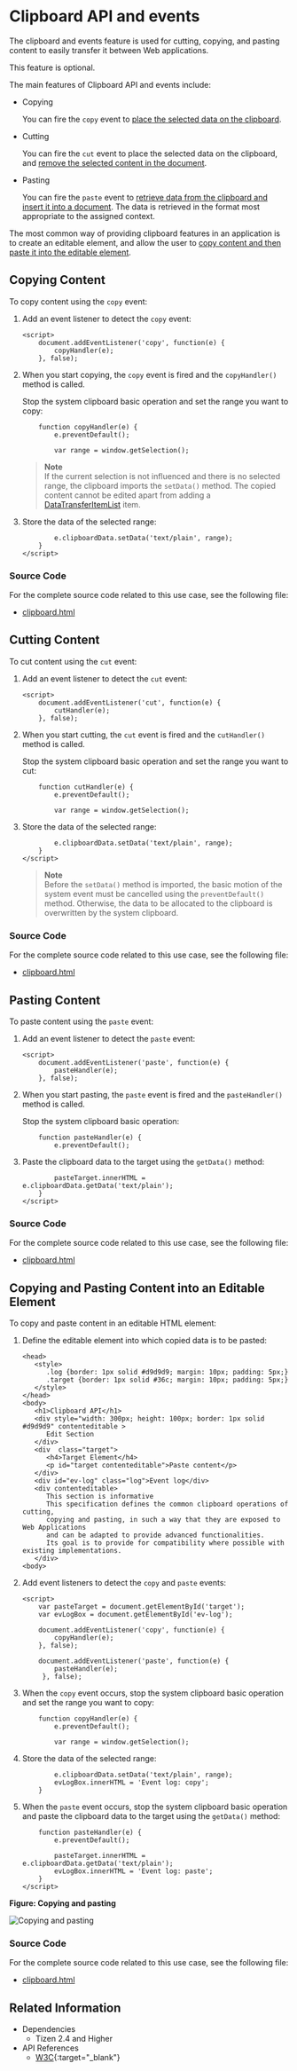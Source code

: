 # Clipboard API and events

The clipboard and events feature is used for cutting, copying, and pasting content to easily transfer it between Web applications.

This feature is optional.

The main features of Clipboard API and events include:

- Copying

  You can fire the `copy` event to [place the selected data on the clipboard](#copying-content).

- Cutting

  You can fire the `cut` event to place the selected data on the clipboard, and [remove the selected content in the document](#cutting-content).

- Pasting

  You can fire the `paste` event to [retrieve data from the clipboard and insert it into a document](#pasting-content). The data is retrieved in the format most appropriate to the assigned context.

The most common way of providing clipboard features in an application is to create an editable element, and allow the user to [copy content and then paste it into the editable element](#copying-and-pasting-content-into-an-editable-element).

## Copying Content

To copy content using the `copy` event:

1. Add an event listener to detect the `copy` event:

   ```
   <script>
       document.addEventListener('copy', function(e) {
           copyHandler(e);
       }, false);
   ```

2. When you start copying, the `copy` event is fired and the `copyHandler()` method is called.

   Stop the system clipboard basic operation and set the range you want to copy:

   ```
       function copyHandler(e) {
           e.preventDefault();

           var range = window.getSelection();
   ```

   > **Note**  
   > If the current selection is not influenced and there is no selected range, the clipboard imports the `setData()` method. The copied content cannot be edited apart from adding a [DataTransferItemList](http://www.w3.org/TR/2014/WD-html51-20140617/editing.html#the-datatransferitemlist-interface) item.

3. Store the data of the selected range:

   ```
           e.clipboardData.setData('text/plain', range);
       }
   </script>
   ```

### Source Code

For the complete source code related to this use case, see the following file:

- [clipboard.html](http://download.tizen.org/misc/examples/w3c_html5/ui/clipboard_api_and_events)

## Cutting Content

To cut content using the `cut` event:

1. Add an event listener to detect the `cut` event:

   ```
   <script>
       document.addEventListener('cut', function(e) {
           cutHandler(e);
       }, false);
   ```

2. When you start cutting, the `cut` event is fired and the `cutHandler()` method is called.

   Stop the system clipboard basic operation and set the range you want to cut:

   ```
       function cutHandler(e) {
           e.preventDefault();

           var range = window.getSelection();
   ```

3. Store the data of the selected range:

   ```
           e.clipboardData.setData('text/plain', range);
       }
   </script>
   ```

   > **Note**  
   > Before the `setData()` method is imported, the basic motion of the system event must be cancelled using the `preventDefault()` method. Otherwise, the data to be allocated to the clipboard is overwritten by the system clipboard.

### Source Code

For the complete source code related to this use case, see the following file:

- [clipboard.html](http://download.tizen.org/misc/examples/w3c_html5/ui/clipboard_api_and_events)

## Pasting Content

To paste content using the `paste` event:

1. Add an event listener to detect the `paste` event:

   ```
   <script>
       document.addEventListener('paste', function(e) {
           pasteHandler(e);
       }, false);
   ```

2. When you start pasting, the `paste` event is fired and the `pasteHandler()` method is called.

   Stop the system clipboard basic operation:

   ```
       function pasteHandler(e) {
           e.preventDefault();
   ```

3. Paste the clipboard data to the target using the `getData()` method:

   ```
           pasteTarget.innerHTML = e.clipboardData.getData('text/plain');
       }
   </script>
   ```

### Source Code

For the complete source code related to this use case, see the following file:

- [clipboard.html](http://download.tizen.org/misc/examples/w3c_html5/ui/clipboard_api_and_events)

## Copying and Pasting Content into an Editable Element

To copy and paste content in an editable HTML element:

1. Define the editable element into which copied data is to be pasted:

   ```
   <head>
      <style>
         .log {border: 1px solid #d9d9d9; margin: 10px; padding: 5px;}
         .target {border: 1px solid #36c; margin: 10px; padding: 5px;}
      </style>
   </head>
   <body>
      <h1>Clipboard API</h1>
      <div style="width: 300px; height: 100px; border: 1px solid #d9d9d9" contenteditable >
         Edit Section
      </div>
      <div  class="target">
         <h4>Target Element</h4>
         <p id="target contenteditable">Paste content</p>
      </div>
      <div id="ev-log" class="log">Event log</div>
      <div contenteditable>
         This section is informative
         This specification defines the common clipboard operations of cutting,
         copying and pasting, in such a way that they are exposed to Web Applications
         and can be adapted to provide advanced functionalities.
         Its goal is to provide for compatibility where possible with existing implementations.
      </div>
   <body>
   ```

2. Add event listeners to detect the `copy` and `paste` events:

   ```
   <script>
       var pasteTarget = document.getElementById('target');
       var evLogBox = document.getElementById('ev-log');

       document.addEventListener('copy', function(e) {
           copyHandler(e);
       }, false);

       document.addEventListener('paste', function(e) {
           pasteHandler(e);
        }, false);
   ```

3. When the `copy` event occurs, stop the system clipboard basic operation and set the range you want to copy:

   ```
       function copyHandler(e) {
           e.preventDefault();

           var range = window.getSelection();
   ```

4. Store the data of the selected range:

   ```
           e.clipboardData.setData('text/plain', range);
           evLogBox.innerHTML = 'Event log: copy';
       }
   ```

5. When the `paste` event occurs, stop the system clipboard basic operation and paste the clipboard data to the target using the `getData()` method:

   ```
       function pasteHandler(e) {
           e.preventDefault();

           pasteTarget.innerHTML = e.clipboardData.getData('text/plain');
           evLogBox.innerHTML = 'Event log: paste';
       }
   </script>
   ```

**Figure: Copying and pasting**

![Copying and pasting](./media/copy_pasting.png)

### Source Code

For the complete source code related to this use case, see the following file:

- [clipboard.html](http://download.tizen.org/misc/examples/w3c_html5/ui/clipboard_api_and_events)

## Related Information
* Dependencies
  - Tizen 2.4 and Higher
* API References
  - [W3C](https://www.w3.org/TR/clipboard-apis/){:target="_blank"}

